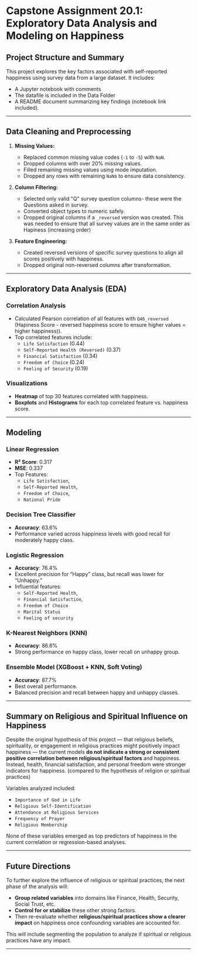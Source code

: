 # Capstone Assignment 20.1: Exploratory Data Analysis and Modeling on Happiness

## Project Structure and Summary

This project explores the key factors associated with self-reported happiness using survey data from a large dataset. It includes:

- A Jupyter notebook with comments
- The datafile is included in the Data Folder
- A README document summarizing key findings (notebook link included).

---

## Data Cleaning and Preprocessing

1. **Missing Values:**
   - Replaced common missing value codes (`-1` to `-5`) with `NaN`.
   - Dropped columns with over 20% missing values.
   - Filled remaining missing values using mode imputation.
   - Dropped any rows with remaining `NaN`s to ensure data consistency.

2. **Column Filtering:**
   - Selected only valid "Q" survey question columns- these were the Questions asked in survey.
   - Converted object types to numeric safely.
   - Dropped original columns if a `_reversed` version was created. This was needed to ensure that all survey values 
   are in the same order as Hapiness  (increasing order)

3. **Feature Engineering:**
   - Created reversed versions of specific survey questions to align all scores positively with happiness.
   - Dropped original non-reversed columns after transformation.

---

## Exploratory Data Analysis (EDA)

### Correlation Analysis

- Calculated Pearson correlation of all features with `Q46_reversed` (Hapiness Score - reversed happiness score to ensure higher values = higher happiness)).
- Top correlated features include:
  - `Life Satisfaction` (0.44)
  - `Self-Reported Health (Reversed)` (0.37)
  - `Financial Satisfaction` (0.34)
  - `Freedom of Choice` (0.24)
  - `Feeling of Security` (0.19)

### Visualizations

- **Heatmap** of top 30 features correlated with happiness.
- **Boxplots** and **Histograms** for each top correlated feature vs. happiness score.
---

## Modeling

### Linear Regression

- **R² Score**: 0.317
- **MSE**: 0.337
- Top Features:
  - `Life Satisfaction`, 
  - `Self-Reported Health`, 
  - `Freedom of Choice`, 
  - `National Pride`

### Decision Tree Classifier

- **Accuracy**: 63.6%
- Performance varied across happiness levels with good recall for moderately happy class.

### Logistic Regression

- **Accuracy**: 76.4%
- Excellent precision for “Happy” class, but recall was lower for “Unhappy.”
- Influential features:
  - `Self-Reported Health`, 
  - `Financial Satisfaction`, 
  - `Freedom of Choice`
  - `Marital Status`
  - `Feeling of security `

### K-Nearest Neighbors (KNN)

- **Accuracy**: 86.6%
- Strong performance on happy class, lower recall on unhappy group.

### Ensemble Model (XGBoost + KNN, Soft Voting)

- **Accuracy**: 87.7%
- Best overall performance.
- Balanced precision and recall between happy and unhappy classes.

---

## Summary on Religious and Spiritual Influence on Happiness

Despite the original hypothesis of this project — that religious beliefs, spirituality, or engagement in religious practices might positively impact happiness — the current models **do not indicate a strong or consistent positive correlation between religious/spiritual factors** and happiness.
Instead, health, financial satisfaction, and personal freedom were stronger indicators for happiness. (compared to the hypothesis of religion or spiritual practices)


Variables analyzed included:
- `Importance of God in Life`
- `Religious Self-Identification`
- `Attendance at Religious Services`
- `Frequency of Prayer`
- `Religious Membership`

None of these variables emerged as top predictors of happiness in the current correlation or regression-based analyses. 

---

## Future Directions

To further explore the influence of religious or spiritual practices, the next phase of the analysis will:

- **Group related variables** into domains like Finance, Health, Security, Social Trust, etc.
- **Control for or stabilize** these other strong factors.
- Then re-evaluate whether **religious/spiritual practices show a clearer impact** on happiness once confounding variables are accounted for.

This will include segmenting the population to analyze if spiritual or religious practices have any impact.

---